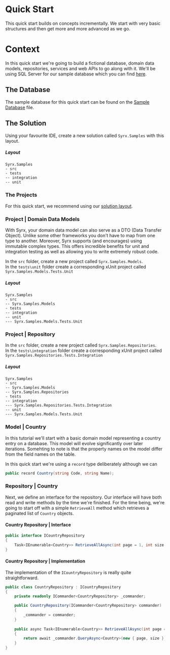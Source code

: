 # Quick Start
This quick start builds on concepts incrementally. We start with very basic structures and then get more and more advanced as we go. 


# Context
In this quick start we're going to build a fictional database, domain data models, repositories, services and web APIs to go along with it. 
We'll be using SQL Server for our sample database which you can find [here](sample-database.md).

## The Database
The sample database for this quick start can be found on the [Sample Database](sample-database.md) file.


## The Solution
Using your favourite IDE, create a new solution called `Syrx.Samples` with this layout. 

##### Layout
```
Syrx.Samples
- src
- tests
-- integration
-- unit
```

### The Projects
For this quick start, we recommend using our [solution layout](solution-layouts.md).


### Project | Domain Data Models 
With Syrx, your domain data model can also serve as a DTO (Data Transfer Object). Unlike some other frameworks you don't have to map from one type to another. 
Moreover, Syrx supports (and encourages) using immutable complex types. This offers incredible benefits for unit and integration testing as well as allowing you to write extremely robust code. 

In the `src` folder, create a new project called `Syrx.Samples.Models`.    
In the `tests\unit` folder create a corresponding xUnit project called `Syrx.Samples.Models.Tests.Unit`

##### Layout
```
Syrx.Samples
- src
-- Syrx.Samples.Models
- tests
-- integration
-- unit
--- Syrx.Samples.Models.Tests.Unit
```

### Project | Repository

In the `src` folder, create a new project called `Syrx.Samples.Repositories`.    
In the `tests\integration` folder create a corresponding xUnit project called `Syrx.Samples.Repositories.Tests.Integration`

##### Layout
```
Syrx.Samples
- src
-- Syrx.Samples.Models
-- Syrx.Samples.Repositories
- tests
-- integration
--- Syrx.Samples.Repositories.Tests.Integration
-- unit
--- Syrx.Samples.Models.Tests.Unit
```

### Model | Country
In this tutorial we'll start with a basic domain model representing a country entry on a database. This model will evolve significantly over later iterations.
Somehting to note is that the property names on the model differ from the field names on the table. 

In this quick start we're using a `record` type deliberately although we can 


```csharp
public record Country(string Code, string Name);
```


### Repository | Country
Next, we define an interface for the repository. Our interface will have both read and write methods by the time we're finished. 
For the time being, we're going to start off with a simple `RetrieveAll` method which retrieves a paginated list of `Country` objects. 


#### Country Repository | Interface
```csharp
public interface ICountryRepository
{
    Task<IEnumerable<Country>> RetrieveAllAsync(int page = 1, int size = 100, CancellationToken cancellationToken = default);
}
```

#### Country Repository | Implementation
The implementation of the `ICountryRepository` is really quite straightforward.  

```csharp
public class CountryRepository : ICountryRepository
{
    private readonly ICommander<CountryRepository> _commander;

    public CountryRepository(ICommander<CountryRepository> commander)
    {
        _commander = commander;
    }
    
    public async Task<IEnumerable<Country>> RetrieveAllAsync(int page = 1, int size = 100, CancellationToken cancellationToken = default)
    {
        return await _commander.QueryAsync<Country>(new { page, size }, cancellationToken);
    }
}
```

